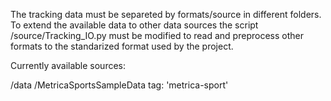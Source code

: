 The tracking data must be separeted by formats/source in different folders.
To extend the available data to other data sources the script /source/Tracking_IO.py must be 
modified to read and preprocess other formats to the standarized format used by the project.


Currently available sources:

/data
    /MetricaSportsSampleData        tag: 'metrica-sport'
